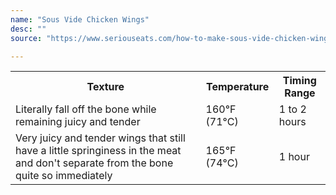 ```yaml
---
name: "Sous Vide Chicken Wings" 
desc: ""
source: "https://www.seriouseats.com/how-to-make-sous-vide-chicken-wings"

---
```


<table>
<tr><th>Texture</th><th>Temperature</th><th>Timing Range</th></tr>
<tr>
    <td>Literally fall off the bone while remaining juicy and tender</td>
    <td>160°F (71°C)</td>
    <td>1 to 2 hours</td>
</tr>
<tr>
    <td>Very juicy and tender wings that still have a little springiness in the meat and don't separate from the bone quite so immediately</td>
    <td>165°F (74°C)</td>
    <td>1 hour</td>
</tr>
</table>